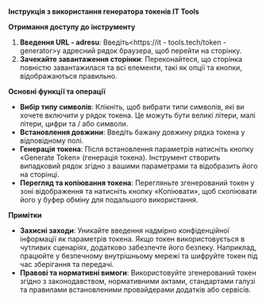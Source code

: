 **Інструкція з використання генератора токенів IT Tools**

**Отримання доступу до інструменту**
1. **Введення URL - adresu**: Введіть<https://it - tools.tech/token - generator>у адресний рядок браузера, щоб перейти на сторінку.
2. **Зачекайте завантаження сторінки**: Переконайтеся, що сторінка повністю завантажилася та всі елементи, такі як опції та кнопки, відображаються правильно.

**Основні функції та операції**
- **Вибір типу символів**: Клікніть, щоб вибрати типи символів, які ви хочете включити у рядок токена. Це можуть бути великі літери, малі літери, цифри та / або символи.
- **Встановлення довжини**: Введіть бажану довжину рядка токена у відповідному полі.
- **Генерація токена**: Після встановлення параметрів натисніть кнопку «Generate Token» (генерація токена). Інструмент створить випадковий рядок згідно з вашими параметрами та відобразить його на сторінці.
- **Перегляд та копіювання токена**: Перегляньте згенерований токен у зоні відображення та натисніть кнопку «Копіювати», щоб скопіювати його у буфер обміну для подальшого використання.

**Примітки**
- **Захисні заходи**: Уникайте введення надмірно конфіденційної інформації як параметрів токена. Якщо токен використовується в чутливих сценаріях, додатково забезпечте його безпеку. Наприклад, працюйте у безпечному внутрішньому мережі та шифруйте токен під час зберігання та передачі.
- **Правові та нормативні вимоги**: Використовуйте згенерований токен згідно з законодавством, нормативними актами, стандартами галузі та правилами встановленими провайдерами додатків або сервісів.